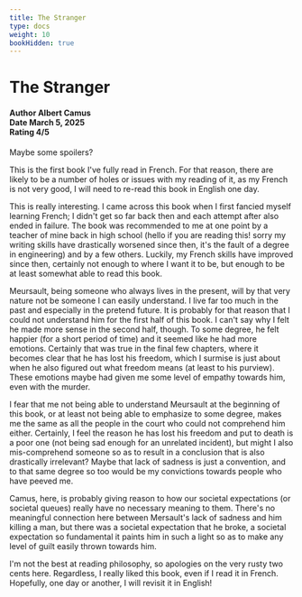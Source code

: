```yaml
---
title: The Stranger
type: docs
weight: 10
bookHidden: true
---
```


# **The Stranger**

<h4>Author <span class="book_header">Albert Camus</span></br>
Date <span class="book_header">March 5, 2025</span></br>
Rating <span class="book_header">4/5</span></h4>

Maybe some spoilers?

This is the first book I've fully read in French. For that reason, there are likely to be a number of holes or issues with my reading of it, as my French is not very good, I will need to re-read this book in English one day.

This is really interesting. I came across this book when I first fancied myself learning French; I didn't get so far back then and each attempt after also ended in failure. The book was recommended to me at one point by a teacher of mine back in high school (hello if you are reading this! sorry my writing skills have drastically worsened since then, it's the fault of a degree in engineering) and by a few others. Luckily, my French skills have improved since then, certainly not enough to where I want it to be, but enough to be at least somewhat able to read this book.

Meursault, being someone who always lives in the present, will by that very nature not be someone I can easily understand. I live far too much in the past and especially in the pretend future. It is probably for that reason that I could not understand him for the first half of this book. I can't say why I felt he made more sense in the second half, though. To some degree, he felt happier (for a short period of time) and it seemed like he had more emotions. Certainly that was true in the final few chapters, where it becomes clear that he has lost his freedom, which I surmise is just about when he also figured out what freedom means (at least to his purview). These emotions maybe had given me some level of empathy towards him, even with the murder.

I fear that me not being able to understand Meursault at the beginning of this book, or at least not being able to emphasize to some degree, makes me the same as all the people in the court who could not comprehend him either. Certainly, I feel the reason he has lost his freedom and put to death is a poor one (not being sad enough for an unrelated incident), but might I also mis-comprehend someone so as to result in a conclusion that is also drastically irrelevant? Maybe that lack of sadness is just a convention, and to that same degree so too would be my convictions towards people who have peeved me.

Camus, here, is probably giving reason to how our societal expectations (or societal queues) really have no necessary meaning to them. There's no meaningful connection here between Mersault's lack of sadness and him killing a man, but there was a societal expectation that he broke, a societal expectation so fundamental it paints him in such a light so as to make any level of guilt easily thrown towards him.

I'm not the best at reading philosophy, so apologies on the very rusty two cents here. Regardless, I really liked this book, even if I read it in French. Hopefully, one day or another, I will revisit it in English!
